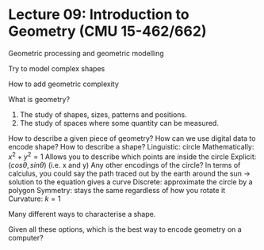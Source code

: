 # Lecture 09: Introduction to Geometry (CMU 15-462/662)

Geometric processing and geometric modelling

Try to model complex shapes

How to add geometric complexity

What is geometry?
1. The study of shapes, sizes, patterns and positions.
2. The study of spaces where some quantity can be measured.

How to describe a given piece of geometry?
How can we use digital data to encode shape?
How to describe a shape?
Linguistic: circle
Mathematically: $x^2 + y^2 = 1$
Allows you to describe which points are inside the circle
Explicit: $(cos\theta, sin\theta)$ (i.e. x and y)
Any other encodings of the circle?
In terms of calculus, you could say the path traced out by the earth around the sun -> solution to the equation gives a curve
Discrete: approximate the circle by a polygon
Symmetry: stays the same regardless of how you rotate it
Curvature: $k = 1$

Many different ways to characterise a shape.

Given all these options, which is the best way to encode geometry on a computer?
